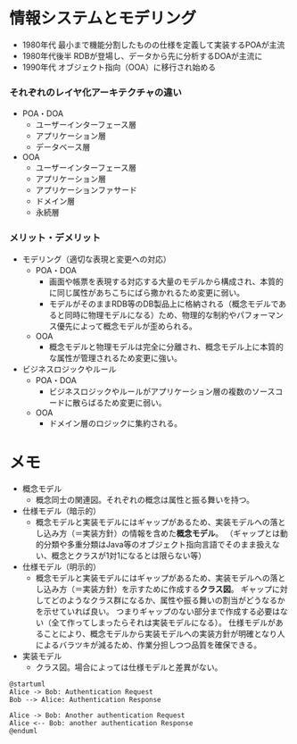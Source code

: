 # 情報システムとモデリング
- 1980年代 最小まで機能分割したものの仕様を定義して実装するPOAが主流
- 1980年代後半 RDBが登場し、データから先に分析するDOAが主流に
- 1990年代 オブジェクト指向（OOA）に移行され始める

### それぞれのレイヤ化アーキテクチャの違い
- POA・DOA
  - ユーザーインターフェース層
  - アプリケーション層
  - データベース層
- OOA
  - ユーザーインターフェース層
  - アプリケーション層
  - アプリケーションファサード
  - ドメイン層
  - 永続層

### メリット・デメリット
- モデリング（適切な表現と変更への対応）
  - POA・DOA
    - 画面や帳票を表現する対応する大量のモデルから構成され、本質的に同じ属性があちこちにばら撒かれるため変更に弱い。
    - モデルがそのままRDB等のDB製品上に格納される（概念モデルであると同時に物理モデルになる）ため、物理的な制約やパフォーマンス優先によって概念モデルが歪められる。
  - OOA
    - 概念モデルと物理モデルは完全に分離され、概念モデル上に本質的な属性が管理されるため変更に強い。
- ビジネスロジックやルール
  - POA・DOA
    - ビジネスロジックやルールがアプリケーション層の複数のソースコードに散らばるため変更に弱い。
  - OOA
    - ドメイン層のロジックに集約される。


# メモ

- 概念モデル
  - 概念同士の関連図。それぞれの概念は属性と振る舞いを持つ。
- 仕様モデル（暗示的）
  - 概念モデルと実装モデルにはギャップがあるため、実装モデルへの落とし込み方（＝実装方針）の情報を含めた**概念モデル**。
    （ギャップとは動的分類や多重分類はJava等のオブジェクト指向言語でそのまま扱えない、概念とクラスが1対1になるとは限らない等）
- 仕様モデル（明示的）
  - 概念モデルと実装モデルにはギャップがあるため、実装モデルへの落とし込み方（＝実装方針）を示すために作成する**クラス図**。
    ギャップに対してどのようなクラス群になるか、属性や振る舞いの割当がどうなるかを示せていれば良い。
    つまりギャップのない部分まで作成する必要はない（全て作ってしまったらそれは実装モデルになる）。
    仕様モデルがあることにより、概念モデルから実装モデルへの実装方針が明確となり人によるバラツキが減るため、作業分担しつつ品質を確保できる。
- 実装モデル
  - クラス図。場合によっては仕様モデルと差異がない。

```uml
@startuml
Alice -> Bob: Authentication Request
Bob --> Alice: Authentication Response

Alice -> Bob: Another authentication Request
Alice <-- Bob: another authentication Response
@enduml
```
